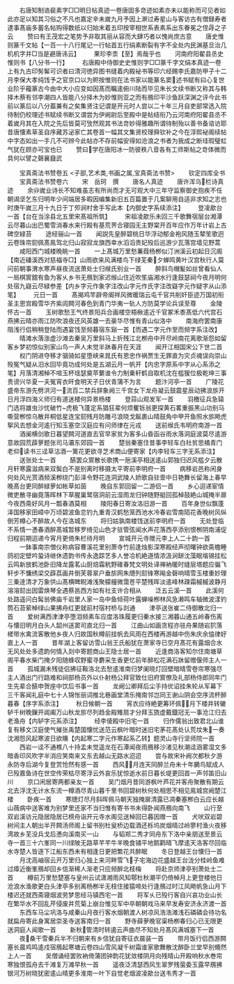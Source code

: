 <!-- { "loadSidebar": true } -->
　　右唐知制诰裴素字□□明日帖真迹一卷唐固多竒迹如素亦未以能称而可见者如此亦足以知其习俗之不凡也嘉定辛未嵗九月予因上澣过寿星山与客访古有僧録寿者逮事髙庙多蓄名帖购得数纸以归始末着五印按宰相世系表素系出东眷冕之侄冔之子云
　　赞曰有王茂宏之笔势予非取其丽从容而大肆巧者以愧尚庶古意
　　唐史惟则篆千文帖【一百一十八行尾记一行帖首五行绢素断裂有字不全处内民渊基旦治几机机字并□当是避唐讳云】
　　果珍李柰【至】焉哉乎也
　　河南府阳翟县丞史惟则书【八分书一行】
　　右唐殿中侍御史史惟则字□□篆千字文绢本真迹一卷上有九古印髣髴可识者曰清河徳异图书缝着内殿袐书等印六经赐李氏嘉防甲子十二月李保大孝纯饯予之官京口以为赆按惟则在法书家以能篆名窦述书赋有曰心复世业阶乎籕篆古今由中大小应变如因髙而瞩逺俯川陆而毕见朱长文续书断又称其与韩择木蔡有邻李潮四人皆能八分择木为妙惟则亚之而有鴈印平沙鱼跃深渊之评今此书前以篆后以八分葢兼有之矣集贤注记谓是开元时人尝以二十年三月自吏部常选入院待制仍校理述书赋续书断又谓尝为伊阙尉后至殿中是帖结衔乃云河南府阳翟县丞不着嵗月其在入院之先后皆莫可攷然观其书法竒妙得雅趣所谓待制殆以善书备谘访耶昔唐懐素草圣自序藏苏泌家亡其卷首一幅其文集贤校理舜钦补之今在淳熙袐阁续帖中字态如出一手几不可辨今此帖亦不存前幅安得如沧浪之书者为我成之断珪瑕璧虹气犹在顾亦可宝也已
　　赞曰学在唐阳冰一防彼秩八音各有工师斯帖之竒体微而具何以譬之磬襄鼗武

　　宝真斋法书赞卷五
<子部,艺术类,书画之属,宝真斋法书赞>
　　钦定四库全书
　　宝真斋法书赞卷六
　　宋　岳珂　撰
　　唐名人真迹
　　唐许浑乌栏诗真迹
　　余丱嵗业诗长不知难虽志有所尚而才无可观大中三年守监察御史抱疾不任朝谒坚乞东归明年少间端居多暇因编集新旧五百篇置于几案聊用自适非求知之志也时庚午嵗三月十九日于丁夘涧村舍手写此本【内御史字系续添注】
　　登凌歊台一首【台在当涂县北五里宋髙祖所筑】
　　宋祖凌歊乐未回三千歌舞宿层台湘潭云尽暮山出巴蜀雪消春水来行殿有基荒荠合寝园无主野棠开百年应作万年计岩上古碑空緑苔
　　途经骊山一首
　　闻説先皇醉碧桃日华浮动郁金袍风随玉辇笙歌迥云卷珠帘劎佩髙鳯驾北归山寂寂龙旗西幸水滔滔贵妃殁后巡游少瓦落宫墙见野蒿
　　咸阳西门城楼晩眺一首
　　一上髙城万里愁蒹葭杨栁似汀洲溪云初起日沉阁【南近磻溪西对慈福寺□】山雨欲来风满楼鸟下绿芜秦夕蝉鸣黄叶汉宫秋行人莫问前朝事渭水寒声昼夜流送萧处士归缑氏别业一首
　　醉斜鸟帽髪如丝曾看仙人一局棋賔舘有鱼为客乆乡书无鴈到家迟缑山住近吹笙庙湘水行逢鼓瑟祠今夜月明何处宿九嶷云尽緑参差【内乡字元作象字注改山字元作氏字注改嶷字元作疑字从山添笔】
　　元日一首
　　髙揭鸡竿辟帝阍祥风微暖瑞云屯千官共削奸臣迹万国初衔圣主恩宫殿雪华齐紫闾闗河春色到青门华夷一轨人方防莫学论兵误至尊
　　金陵怀古一首
　　玉树歌愁王气终景阳兵合画楼空梧楸逺近千官冢禾黍髙低六代宫石燕拂云晴亦雨江防吹浪夜还风英雄一去豪华尽惟有青山似洛中
　　南海府罢南康阻浅行侣稍稍登陆而遇宴饯至频暮宿东谿一首【而遇二字元作至而频字系注改】
　　晴滩水落涨虚沙滩去秦吴万里斜马上折残江北栁舟中开尽岭南花离歌渐怨如留客乡梦初惊似别家山鸟一声人未觉半牀春月在天涯
　　闻开江相国宋公下世二首
　　权门阴进夺移才骃骑如星堕峡来晁氏有恩忠作祸贾生无罪直为灾贞魂误向崇山殁冤气疑从汨水回毕竟功成何处是五湖云月一帆开【内忠字原系中字从心系添之笔】月落清湘棹不喧玉杯瑶瑟奠苹蘩谁令力制乗轩鹤自取机沈在槛猨位极乾坤三事贵谤兴华夏一夫冤宵衣旰食明天子日伏青蒲不为言
　　题汴河亭一首
　　广陵花盛帝东游先劈洪河一流百二禁兵辞象阙三千宫女下龙舟凝云鼓震星辰动拂浪旂开日月浮四海义师归有道迷楼何异景杨楼
　　登蒜山观发军一首
　　羽檄征兵急辕门选将雄虫沙忧破竹虎极飞蓬定系猖狂辈何烦矍铄翁更探黄石畧重振黑山功别马嘶营栁惊乌散井桐低星连宝劎残月防雕弓浪晓戈鋋裹山晴鼓角中甲开鱼照水旂飏虎挐风去想金河逺行知玉塞空汉庭应有问师律在元戎
　　送前缑氏韦明府南游一首
　　酒阑横剑歌日暮望闗河道直去官早家贫为客多山昏函谷雨水落洞庭波莫尽逺游意故园荒薜萝题张司马灞东郊园一首
　　楚翁秦塞住昔事李轻车白社贫思橘青门老仰读书三迳草沽酒一篱花更欲寻芝术商山便寄家【内李轻车三字无系添注】
　　送张处士一首
　　醼罢众賔散长歌携一巵溪亭相送逺山郭独归迟风槛夕云散月轩寒露滋病来双鬓白不是别离时移摄太平寄前李明府一首
　　病移岩邑称闲身何处风光贳酒频溪栁绕门彭泽令野花连洞武陵人娇歌自驻壸中日艳舞长留海上春早晚髙台更同醉緑萝如帐草如茵
　　晚自东郭回留一二游侣一首
　　乡心迢递宦情微吏散寻幽竟落晖林下草腥巢鹭宿洞前云湿雨龙归钟随野艇回孤棹鼓絶山城掩半扉今夜西斋好风月一瓢春酒莫相
　　陵阳春日寄汝洛旧游一首
　　百年身世似飘蓬泽国移家田嶂中万顷碧波鱼恋钓九重青汉鹤愁笼西池水冷春岩雪南陌花香晚树风纵倒芳樽心不醉故人今在洛城东
　　将归姑孰南楼饯送前李明府一首
　　无处登临不系情一慿春酒醉髙城暂移罗绮见山色才驻管弦闻水声花落西亭添别恨栁阴南浦促归程前期迢递今宵月更倚朱栏待月明
　　宣城开元寺赠元李上人二十韵一首
　　一鉢事南宗僧仪称病容曹溪花里别萧寺竹前逢烛影深寒殿经声彻曙钟欲斋檐睡鸽初定壁吟蛩诗继休遗韵书传永逸踪艺多人誉冾机絶道情浓汲涧缾沈藻眠堦锡挂松云鸣新放鹤池卧旧降龙露茗山厨焙霜秔野碓春梵文明处译禅衲暖时缝层塔题应徧飞轩步不慵绣梁交薜荔画井倒芙蓉翠户垂旂网朱牕列劎锋寒飚金磬响晴雪玉楼重妙理三乗逹清才万象供山髙横睥睨滩浅聚艨艟微霭苍平楚残晖淡逺峰林疎霜槭槭波静月溶溶劎出因雷焕琴全遇蔡邕西方如有社支许合相从
　　泛五云溪一首
　　此溪何处路遥问白髯翁佛庙千岩里人家一岛中鱼倾荷叶露蝉噪栁林风急濑鸣车轴微波漾钓筒石苔萦棹绿山果拂舟红更就前村宿村桥与剡通
　　津亭送张崔二侍御散北归一首
　　爱树满西津津亭堕泪频素车应度洛珠履更归秦水接三湘暮山通五岭春伤离与懐旧明月白头人韶州送窦司直北归一首
　　江曲山如画贪程亦驻舟果随岩狖落槎带水禽流客散他乡夜人归故国秋樽前挂帆去风雨在西楼再游越中伤朱庆余恊律好直上人一首
　　昔年湖上客留访雪山翁王氏船犹在萧家寺已空月髙花有露烟合水无风处处多遗韵何情入剡中寄题商山王隐士居一首
　　近逢商洛客知尔住南塘草阁平春水柴门掩夕阳随蜂収野蜜寻麝采生香更忆前年醉松花满石牀留赠偃师主人一首
　　孤城漏未残徒侣拂征鞍洛北去愁逺淮南归梦阑晓灯回壁暗晴雪卷帘寒强尽主人酒出门行路难和祠部杨员外以仆射杨公拜官致仕旧府賔僚及礼部杨侍郎同年门生先辈合醼申贺座中饮后书事一首
　　龙阙公卿拜后尘手持优诏挂朱轮从军幕下三千客闻礼庭中七十人锦怅丽词推北巷画堂清乐掩南邻岂同王谢山阴会空序流杯醉暮春【序字系添注】
　　秋日候朝一首
　　宵衣应待絶更筹环佩月下楼井转辘轳千树晚鏁开阊阖万山秋龙旂尽列趋金殿雉扇才分拜玉旒虚戴鐡冠无一事沧江归去老渔舟【内轳字元系添注】
　　经李倰殿中旧宅一首
　　归作儒翁出致君北山谁复有移文汉庭使气摧张禹楚国懐忧送范云枫叶暗时迷旧宅茅花髙处认荒坟朱一奏沈湘怨风起寒波日欲曛【内起寒二字元作寒起系乙转】题灵山寺行坚师院一首
　　西岩一迳不通樵八十持盂未觉遥龙在石潭闻夜雨鴈移沙渚见秋潮迳涵雾湿文多暗香印风吹字半消应笑南来又东去越山无路水迢迢
　　尝与故宋补阙次都秋夕游永防寺后湖今复登赏怆然有感一首
　　西风月连天同醉兰舟未十年鵩鸟赋成人已殁嘉鱼诗在世空传荣枯尽寄浮云外哀乐犹惊逝水前日暮长堤更回首一声邻笛旧山川
　　京口闲居寄两都亲友一首
　　吴门烟月昔同游枫叶芦花并客舟聚散有期云北去浮沈无计水东流一樽酒尽青山暮千里书回碧树秋何处相思不相见鳯城宫阙楚江楼
　　卧疾一首
　　寒牕灯尽月斜晖佩马朝天独掩扉清露已凋秦塞栁白云应长越山薇病中送客难为别梦里还家不当归惟有寄书书未得卧闻燕鴈向南飞
　　山行至双岩溪访元隐居隐居已榜舟诣开元寺水阁见送棹回已暮因赠一首
　　犬吠双岩碧树间主人朝出半开闗汤师阁上留书别杜叟桥边载酒还栎坞炭烟晴过岭蓼村渔火夜移湾故乡芜没兵戈后慿向溪南买一山
　　与韬郑二秀才同舟东下洛中亲朋送至景云寺一首三十六峯同一川绿陂无路草芊芊牛羊晚食铺平地鹅鹳晴飞摩逺天洛客尽回临水寺楚人皆逐下江船东西未有相逢日更把繁花共醉眠
　　冬日登越王台懐归一首
　　月沈高岫宿云开万里归心独上来河畔雪飞子宅海边花盛越王台泷分桂岭鱼难过瘴近衡峯鴈却回乡信渐稀人渐老只应频醉北枝梅
　　将赴京师津亭别萧处士二首
　　樽前万里愁楚塞与皇州云试潇湘雨风知鄠杜秋潮平仍倚棹月上更登楼他日沧浪水渔歌更白头津亭多别离杨栁半无枝住接猿啼处行逢鴈过时江风飏帆急山月下楼迟还就西斋寝烟波劳梦思经马镇西宅一首
　　将军乆已殁行客自兴哀功业山长在繁华水不回乱芹侵废井荒菊上崩台惟见军中卒朝朝戏马来早发寿安济永济渡一首
　　东西车马尘巩洛与咸秦山月夜行客水烟朝渡人树凉风浩浩滩浅石磷磷会待功名就扁舟寄此身寓居崇圣寺送客南归一首
　　野寺薛萝晚官渠杨栁春归心已无限更送洞庭人闻歌一首
　　新秋管清时转遏云声曲尽不知处月髙风满城塞下一首
　　夜桑干雪秦兵半不归朝来有乡信犹自寄征衣晨装一首
　　带月饭行侣西游闗塞长晨鸡鸣逺戍宿鴈起寒塘云卷四山雪风凝千树霜谁家歌舞散沈醉卧兰堂早别翛然上人一首
　　吴僧诵经罢败衲倚蒲团钟韵花犹敛楼阴月向残晴山开殿响秋水巻帘寒独恨孤舟去千滩复万滩早秋一首
　　遥夜泛清瑟西风生翠罗残萤委玉露早鴈拂银河万树晓犹密逺山晴更多淮南一叶下自觉老烟波凌歊台送韦秀才一首
